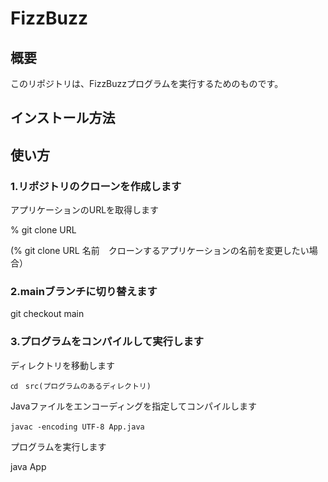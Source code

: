 # FizzBuzz

## 概要
このリポジトリは、FizzBuzzプログラムを実行するためのものです。

## インストール方法

## 使い方
### 1.リポジトリのクローンを作成します

アプリケーションのURLを取得します

% git clone URL

(% git clone URL 名前　クローンするアプリケーションの名前を変更したい場合）
   
### 2.mainブランチに切り替えます

git checkout main

### 3.プログラムをコンパイルして実行します

ディレクトリを移動します

	㏅　src(プログラムのあるディレクトリ)
 
 Javaファイルをエンコーディングを指定してコンパイルします
 
	javac -encoding UTF-8 App.java　
 
プログラムを実行します

  java App

